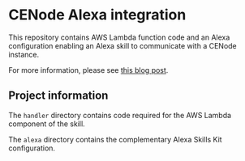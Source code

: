 # CENode Alexa integration

This repository contains AWS Lambda function code and an Alexa configuration enabling an Alexa skill to communicate with a CENode instance.

For more information, please see [this blog post](https://flyingsparx.net/2017/07/19/cenode-alexa/).

## Project information

The `handler` directory contains code required for the AWS Lambda component of the skill.

The `alexa` directory contains the complementary Alexa Skills Kit configuration.

